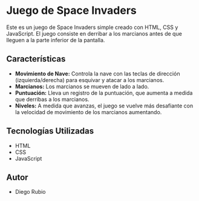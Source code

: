 # Juego de Space Invaders

Este es un juego de Space Invaders simple creado con HTML, CSS y JavaScript. El juego consiste en derribar a los marcianos antes de que lleguen a la parte inferior de la pantalla.

## Características

- **Movimiento de Nave:** Controla la nave con las teclas de dirección (izquierda/derecha) para esquivar y atacar a los marcianos.
- **Marcianos:** Los marcianos se mueven de lado a lado.
- **Puntuación:** Lleva un registro de la puntuación, que aumenta a medida que derribas a los marcianos.
- **Niveles:** A medida que avanzas, el juego se vuelve más desafiante con la velocidad de movimiento de los marcianos aumentando.

## Tecnologías Utilizadas

- HTML
- CSS
- JavaScript

## Autor

- Diego Rubio
